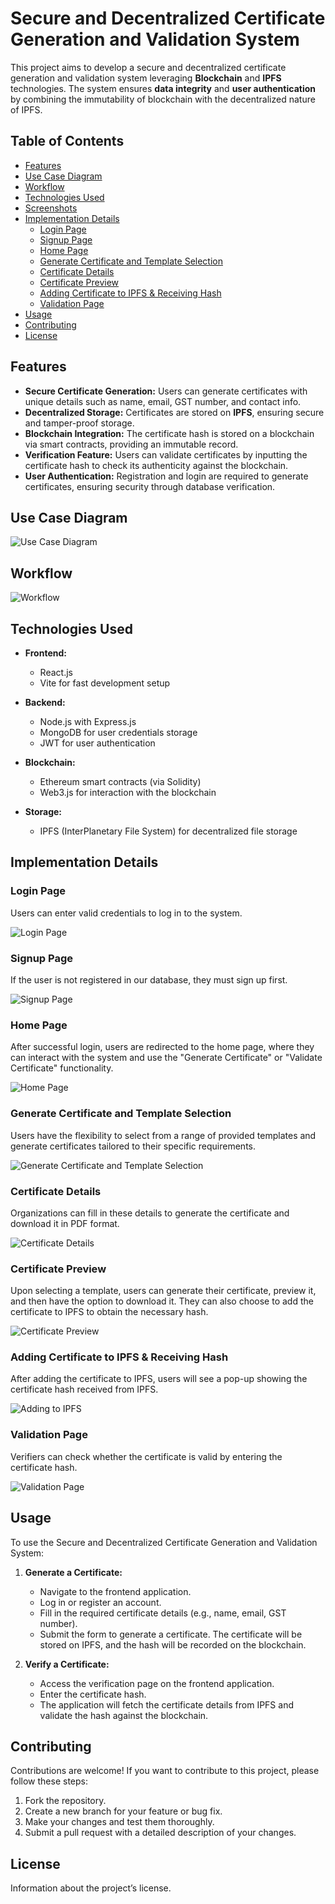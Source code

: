 # Secure and Decentralized Certificate Generation and Validation System

This project aims to develop a secure and decentralized certificate generation and validation system leveraging **Blockchain** and **IPFS** technologies. The system ensures **data integrity** and **user authentication** by combining the immutability of blockchain with the decentralized nature of IPFS.

## Table of Contents
- [Features](#features)
- [Use Case Diagram](#use-case-diagram)
- [Workflow](#workflow)
- [Technologies Used](#technologies-used)
- [Screenshots](#screenshots)
- [Implementation Details](#implementation-details)
  - [Login Page](#login-page)
  - [Signup Page](#signup-page)
  - [Home Page](#home-page)
  - [Generate Certificate and Template Selection](#generate-certificate-and-template-selection)
  - [Certificate Details](#certificate-details)
  - [Certificate Preview](#certificate-preview)
  - [Adding Certificate to IPFS & Receiving Hash](#adding-certificate-to-ipfs--receiving-hash)
  - [Validation Page](#validation-page)
- [Usage](#usage)
- [Contributing](#contributing)
- [License](#license)

## Features
- **Secure Certificate Generation:** Users can generate certificates with unique details such as name, email, GST number, and contact info.
- **Decentralized Storage:** Certificates are stored on **IPFS**, ensuring secure and tamper-proof storage.
- **Blockchain Integration:** The certificate hash is stored on a blockchain via smart contracts, providing an immutable record.
- **Verification Feature:** Users can validate certificates by inputting the certificate hash to check its authenticity against the blockchain.
- **User Authentication:** Registration and login are required to generate certificates, ensuring security through database verification.

## Use Case Diagram

![Use Case Diagram](https://github.com/Tusshar10/DigiCertify-Certificate-Generation-and-Verification/assets/115549132/b9cbbf69-d6bd-4db0-9703-43510d97351c)

## Workflow

![Workflow](https://github.com/user-attachments/assets/5a11f8dc-c928-49d5-9ada-66cd5dff0ecc)

## Technologies Used

- **Frontend:**
  - React.js
  - Vite for fast development setup

- **Backend:**
  - Node.js with Express.js
  - MongoDB for user credentials storage
  - JWT for user authentication

- **Blockchain:**
  - Ethereum smart contracts (via Solidity)
  - Web3.js for interaction with the blockchain

- **Storage:**
  - IPFS (InterPlanetary File System) for decentralized file storage

## Implementation Details

### Login Page

Users can enter valid credentials to log in to the system.

![Login Page](https://github.com/user-attachments/assets/949d06d3-7352-4780-875a-f09e36358282)

### Signup Page

If the user is not registered in our database, they must sign up first.

![Signup Page](https://github.com/user-attachments/assets/0ef89cfd-6515-40f3-bdff-1c9bf7e86f58)

### Home Page

After successful login, users are redirected to the home page, where they can interact with the system and use the "Generate Certificate" or "Validate Certificate" functionality.

![Home Page](https://github.com/user-attachments/assets/c6251abf-a42e-4c55-8ddf-9a289175dc0a)

### Generate Certificate and Template Selection

Users have the flexibility to select from a range of provided templates and generate certificates tailored to their specific requirements.

![Generate Certificate and Template Selection](https://github.com/user-attachments/assets/fe1ed75d-ab8d-40a5-8faa-0a38b4203793)

### Certificate Details

Organizations can fill in these details to generate the certificate and download it in PDF format.

![Certificate Details](https://github.com/user-attachments/assets/dbc83106-cbcc-4259-8782-333c1cec15d5)

### Certificate Preview

Upon selecting a template, users can generate their certificate, preview it, and then have the option to download it. They can also choose to add the certificate to IPFS to obtain the necessary hash.

![Certificate Preview](https://github.com/user-attachments/assets/d1d8cc47-6c95-4040-8398-0e043b9a81f4)

### Adding Certificate to IPFS & Receiving Hash

After adding the certificate to IPFS, users will see a pop-up showing the certificate hash received from IPFS.

![Adding to IPFS](https://github.com/user-attachments/assets/b5d1636d-7521-413e-9670-41b0fe910976)

### Validation Page

Verifiers can check whether the certificate is valid by entering the certificate hash.

![Validation Page](https://github.com/user-attachments/assets/0aea6f74-ad9d-48b2-9320-a207c7e66bc9)

## Usage

To use the Secure and Decentralized Certificate Generation and Validation System:

1. **Generate a Certificate:**
   - Navigate to the frontend application.
   - Log in or register an account.
   - Fill in the required certificate details (e.g., name, email, GST number).
   - Submit the form to generate a certificate. The certificate will be stored on IPFS, and the hash will be recorded on the blockchain.

2. **Verify a Certificate:**
   - Access the verification page on the frontend application.
   - Enter the certificate hash.
   - The application will fetch the certificate details from IPFS and validate the hash against the blockchain.

## Contributing

Contributions are welcome! If you want to contribute to this project, please follow these steps:

1. Fork the repository.
2. Create a new branch for your feature or bug fix.
3. Make your changes and test them thoroughly.
4. Submit a pull request with a detailed description of your changes.

## License

Information about the project’s license.
